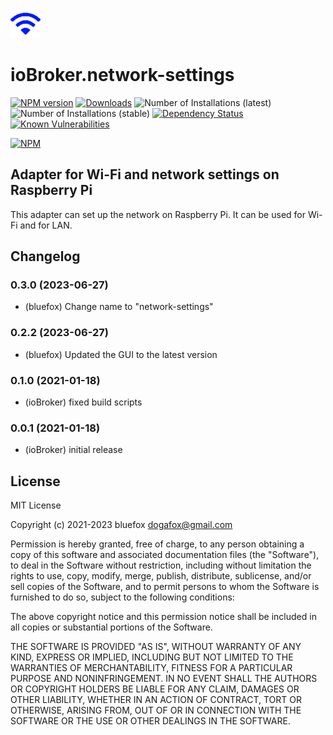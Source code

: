 ![Logo](admin/network-settings.png)
# ioBroker.network-settings

[![NPM version](http://img.shields.io/npm/v/iobroker.telemetry.svg)](https://www.npmjs.com/package/iobroker.network-settings)
[![Downloads](https://img.shields.io/npm/dm/iobroker.telemetry.svg)](https://www.npmjs.com/package/iobroker.network-settings)
![Number of Installations (latest)](http://iobroker.live/badges/network-settings-installed.svg)
![Number of Installations (stable)](http://iobroker.live/badges/network-settings-stable.svg)
[![Dependency Status](https://img.shields.io/david/ioBroker/iobroker.network-settings.svg)](https://david-dm.org/ioBroker/iobroker.network-settings)
[![Known Vulnerabilities](https://snyk.io/test/github/ioBroker/ioBroker.network-settings/badge.svg)](https://snyk.io/test/github/ioBroker/ioBroker.network-settings)

[![NPM](https://nodei.co/npm/iobroker.telemetry.png?downloads=true)](https://nodei.co/npm/iobroker.network-settings/)

## Adapter for Wi-Fi and network settings on Raspberry Pi
This adapter can set up the network on Raspberry Pi. It can be used for Wi-Fi and for LAN.

<!--
	Placeholder for the next version (at the beginning of the line):
	### **WORK IN PROGRESS**
-->
## Changelog
### 0.3.0 (2023-06-27)
* (bluefox) Change name to "network-settings"

### 0.2.2 (2023-06-27)
* (bluefox) Updated the GUI to the latest version

### 0.1.0 (2021-01-18)
* (ioBroker) fixed build scripts

### 0.0.1 (2021-01-18)
* (ioBroker) initial release

## License
MIT License

Copyright (c) 2021-2023 bluefox <dogafox@gmail.com>

Permission is hereby granted, free of charge, to any person obtaining a copy
of this software and associated documentation files (the "Software"), to deal
in the Software without restriction, including without limitation the rights
to use, copy, modify, merge, publish, distribute, sublicense, and/or sell
copies of the Software, and to permit persons to whom the Software is
furnished to do so, subject to the following conditions:

The above copyright notice and this permission notice shall be included in all
copies or substantial portions of the Software.

THE SOFTWARE IS PROVIDED "AS IS", WITHOUT WARRANTY OF ANY KIND, EXPRESS OR
IMPLIED, INCLUDING BUT NOT LIMITED TO THE WARRANTIES OF MERCHANTABILITY,
FITNESS FOR A PARTICULAR PURPOSE AND NONINFRINGEMENT. IN NO EVENT SHALL THE
AUTHORS OR COPYRIGHT HOLDERS BE LIABLE FOR ANY CLAIM, DAMAGES OR OTHER
LIABILITY, WHETHER IN AN ACTION OF CONTRACT, TORT OR OTHERWISE, ARISING FROM,
OUT OF OR IN CONNECTION WITH THE SOFTWARE OR THE USE OR OTHER DEALINGS IN THE
SOFTWARE.
